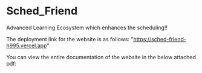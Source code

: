 # Sched_Friend
Advanced Learning Ecosystem which enhances the scheduling!!

The deployment link for the website is as follows:
"https://sched-friend-h995.vercel.app"

You can view the entire documentation of the website in the below attached pdf:

